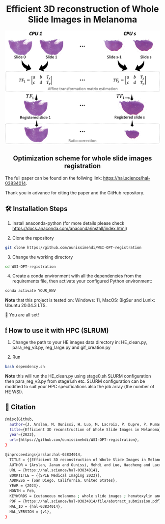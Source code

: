 <h1 align="center">
 Efficient 3D reconstruction of Whole Slide Images in Melanoma
</h1>

<p align="center">
 <img width="600" src="figure.png">
</p>

<h2 align="center">
Optimization scheme for whole slide images registration
</h2>

The full paper can be found on the follwing link: https://hal.science/hal-03834014.

Thank you in advance for citing the paper and the GitHub repository.

## 🛠️ Installation Steps

1. Install anaconda-python (for more details please check https://docs.anaconda.com/anaconda/install/index.html)

2. Clone the repository

```bash
git clone https://github.com/ounissimehdi/WSI-OPT-registration
```

3. Change the working directory

```bash
cd WSI-OPT-registration
```

4. Create a conda environment with all the dependencies from the requirements file, then activate your configured Python environment:

```bash
conda activate YOUR_ENV
```
**Note** that this project is tested on: Windows: 11, MacOS: BigSur and Lunix: Ubuntu 20.04.3 LTS.

🌟 You are all set!


## 🕯 How to use it with HPC (SLRUM)

1. Change the path to your HE images data directory in: HE_clean.py, para_reg_v3.py, reg_large.py and gif_creation.py

2. Run
```bash
bash dependency.sh
```
**Note** this will run the HE_clean.py using stage0.sh SLURM configuration then para_reg_v3.py from stage1.sh etc. SLURM configuration can be modified to suit your HPC specifications also the job array (the number of HE WSI).

## 🎁 Citation

```bash
@misc{Github,
  author={J. Arslan, M. Ounissi, H. Luo, M. Lacroix, P. Dupre, P. Kumar, A. Hodgkinson, S.Dandou, R. Larive, C. Pignodel, L. Le Cam, O. Radulescu, and D. Racoceanu},
  title={Efficient 3D reconstruction of Whole Slide Images in Melanoma},
  year={2023},
  url={https://github.com/ounissimehdi/WSI-OPT-registration},
}
```
```bash
@inproceedings{arslan:hal-03834014,
  TITLE = {{Efficient 3D reconstruction of Whole Slide Images in Melanoma}},
  AUTHOR = {Arslan, Janan and Ounissi, Mehdi and Luo, Haocheng and Lacroix, Matthieu and Dupr{\'e}, Pierrick and Kumar, Pawan and Hodgkinson, Arran and Dandou, Sarah and Larive, Romain M and Pignodel, Christine and Le~cam, Laurent and Racoceanu, Daniel and Radulescu, Ovidiu},
  URL = {https://hal.science/hal-03834014},
  BOOKTITLE = {{SPIE Medical Imaging 2023}},
  ADDRESS = {San Diego, California, United States},
  YEAR = {2023},
  MONTH = Feb,
  KEYWORDS = {cutaneous melanoma ; whole slide images ; hematoxylin and eosin ; 3D reconstruction ; vascular reconstruction ; personalized medicine},
  PDF = {https://hal.science/hal-03834014/file/abstract_submission.pdf},
  HAL_ID = {hal-03834014},
  HAL_VERSION = {v1},
}
```